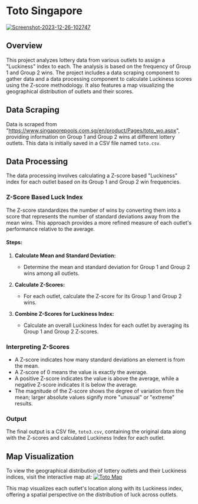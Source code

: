 # Toto Singapore
<a href="https://ibb.co/DQ2Kgv3"><img src="https://i.ibb.co/RcwH4sL/Screenshot-2023-12-26-102747.png" alt="Screenshot-2023-12-26-102747" border="0"></a>
## Overview
This project analyzes lottery data from various outlets to assign a "Luckiness" index to each. The analysis is based on the frequency of Group 1 and Group 2 wins. The project includes a data scraping component to gather data and a data processing component to calculate Luckiness scores using the Z-score methodology. It also features a map visualizing the geographical distribution of outlets and their scores.

## Data Scraping
Data is scraped from "https://www.singaporepools.com.sg/en/product/Pages/toto_wo.aspx", providing information on Group 1 and Group 2 wins at different lottery outlets. This data is initially saved in a CSV file named `toto.csv`.

## Data Processing
The data processing involves calculating a Z-score based "Luckiness" index for each outlet based on its Group 1 and Group 2 win frequencies.

### Z-Score Based Luck Index
The Z-score standardizes the number of wins by converting them into a score that represents the number of standard deviations away from the mean wins. This approach provides a more refined measure of each outlet's performance relative to the average.

#### Steps:
1. **Calculate Mean and Standard Deviation:**
   - Determine the mean and standard deviation for Group 1 and Group 2 wins among all outlets.
   
2. **Calculate Z-Scores:**
   - For each outlet, calculate the Z-score for its Group 1 and Group 2 wins.

3. **Combine Z-Scores for Luckiness Index:**
   - Calculate an overall Luckiness Index for each outlet by averaging its Group 1 and Group 2 Z-scores.

### Interpreting Z-Scores
- A Z-score indicates how many standard deviations an element is from the mean.
- A Z-score of 0 means the value is exactly the average.
- A positive Z-score indicates the value is above the average, while a negative Z-score indicates it is below the average.
- The magnitude of the Z-score shows the degree of variation from the mean; larger absolute values signify more "unusual" or "extreme" results.

### Output
The final output is a CSV file, `toto3.csv`, containing the original data along with the Z-scores and calculated Luckiness Index for each outlet.

## Map Visualization
To view the geographical distribution of lottery outlets and their Luckiness indices, visit the interactive map at:
[![Toto Map](https://felt.com/map/Toto-Map-qZDghtiGQuO2JEZyKxkIND/embed)](https://felt.com/map/Toto-Map-qZDghtiGQuO2JEZyKxkIND?loc=1.34978,103.84148,12.25z&share=1)

This map visualizes each outlet's location along with its Luckiness index, offering a spatial perspective on the distribution of luck across outlets.
